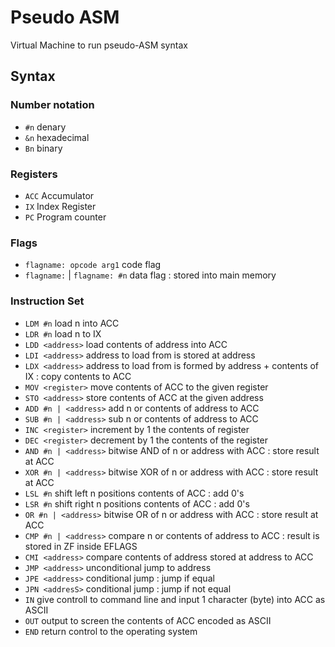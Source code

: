 # Pseudo ASM
Virtual Machine to run pseudo-ASM syntax

## Syntax

### Number notation
 - `#n` denary
 - `&n` hexadecimal
 - `Bn` binary
 
### Registers

 - `ACC` Accumulator
 - `IX` Index Register
 - `PC` Program counter

### Flags
 - `flagname: opcode arg1` code flag
 - `flagname:` | `flagname: #n` data flag : stored into main memory

### Instruction Set
 - `LDM #n` load n into ACC
 - `LDR #n` load n to IX
 - `LDD <address>` load contents of address into ACC
 - `LDI <address>` address to load from is stored at address
 - `LDX <address>` address to load from is formed by address + contents of IX : copy contents to ACC
 - `MOV <register>` move contents of ACC to the given register
 - `STO <address>` store contents of ACC at the given address
 - `ADD #n | <address>` add n or contents of address to ACC
 - `SUB #n | <address>` sub n or contents of address to ACC
 - `INC <register>` increment by 1 the contents of register
 - `DEC <register>` decrement by 1 the contents of the register
 - `AND #n | <address>` bitwise AND of n or address with ACC : store result at ACC
 - `XOR #n | <address>` bitwise XOR of n or address with ACC : store result at ACC
 - `LSL #n` shift left n positions contents of ACC : add 0's
 - `LSR #n` shift right n positions contents of ACC : add 0's
 - `OR #n | <address>` bitwise OR of n or address with ACC : store result at ACC
 - `CMP #n | <address>` compare n or contents of address to ACC : result is stored in ZF inside EFLAGS
 - `CMI <address>` compare contents of address stored at address to ACC
 - `JMP <address>` unconditional jump to address
 - `JPE <address>` conditional jump : jump if equal
 - `JPN <addresS>` conditional jump : jump if not equal
 - `IN` give controll to command line and input 1 character (byte) into ACC as ASCII
 - `OUT` output to screen the contents of ACC encoded as ASCII
 - `END` return control to the operating system


